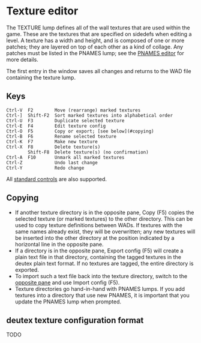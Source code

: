 
# Texture editor

The TEXTURE lump defines all of the wall textures that are used within the game.
These are the textures that are specified on sidedefs when editing a level. A
texture has a width and height, and is composed of one or more patches; they
are layered on top of each other as a kind of collage. Any patches must be
listed in the PNAMES lump; see the [PNAMES editor](pnames_editor.md) for more
details.

The first entry in the window saves all changes and returns to the WAD file
containing the texture lump.

## Keys

    Ctrl-V  F2        Move (rearrange) marked textures
    Ctrl-]  Shift-F2  Sort marked textures into alphabetical order
    Ctrl-U  F3        Duplicate selected texture
    Ctrl-E  F4        Edit texture config
    Ctrl-O  F5        Copy or export; [see below](#copying)
    Ctrl-B  F6        Rename selected texture
    Ctrl-K  F7        Make new texture
    Ctrl-X  F8        Delete texture(s)
            Shift-F8  Delete texture(s) (no confirmation)
    Ctrl-A  F10       Unmark all marked textures
    Ctrl-Z            Undo last change
    Ctrl-Y            Redo change

All [standard controls](common.md) are also supported.

## Copying

 * If another texture directory is in the opposite pane, Copy (F5) copies the
   selected texture (or marked textures) to the other directory. This can be
   used to copy texture definitions between WADs. If textures with the same
   names already exist, they will be overwritten; any new textures will be
   inserted into the other directory at the position indicated by a horizontal
   line in the opposite pane.
 * If a directory is in the opposite pane, Export config (F5) will create a
   plain text file in that directory, containing the tagged textures in the
   deutex plain text format. If no textures are tagged, the entire directory is
   exported.
 * To import such a text file back into the texture directory, switch to the
   [opposite pane](dir_view.md) and use Import config (F5).
 * Texture directories go hand-in-hand with PNAMES lumps. If you add textures
   into a directory that use new PNAMES, it is important that you update the
   PNAMES lump when prompted.

## deutex texture configuration format

TODO
